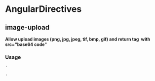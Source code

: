 # AngularDirectives
<h2> image-upload </h2>
<strong>Allow upload images (png, jpg, jpeg, tif, bmp, gif) and return tag <img> with src="base64 code" </strong>
<h3>Usage</h3>
<code><image-upload get-img="ctrl.text"></image-upload></code>
<code>'<div contenteditable="true" class="text-box" ng-model="ctrl.text" ng-model-options="{ debounce: 300 }" ></div>'</code>
